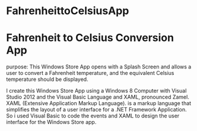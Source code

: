 # FahrenheittoCelsiusApp
# Fahrenheit to Celsius Conversion App
purpose: This Windows Store App opens with a Splash Screen and allows a user to convert a Fahrenheit temperature, and the 
equivalent Celsius temperature should be displayed. 

I create this Windows Store App using a Windows 8 Computer with Visual Studio 2012 and the Visual Basic Language 
and XAML, pronounced Zamel. XAML (Extensive Application Markup Language). is a markup language that simplifies the 
layout of a user interface for a .NET Framework Application. So i used Visual Basic to code the events and XAML
to design the user interface for the Windows Store app. 
